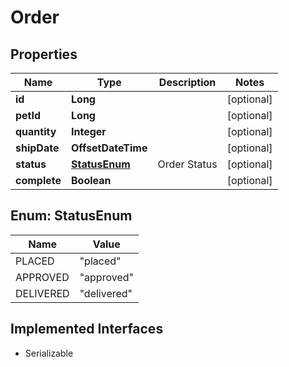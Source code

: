 

# Order


## Properties

| Name | Type | Description | Notes |
|------------ | ------------- | ------------- | -------------|
|**id** | **Long** |  |  [optional] |
|**petId** | **Long** |  |  [optional] |
|**quantity** | **Integer** |  |  [optional] |
|**shipDate** | **OffsetDateTime** |  |  [optional] |
|**status** | [**StatusEnum**](#StatusEnum) | Order Status |  [optional] |
|**complete** | **Boolean** |  |  [optional] |



## Enum: StatusEnum

| Name | Value |
|---- | -----|
| PLACED | &quot;placed&quot; |
| APPROVED | &quot;approved&quot; |
| DELIVERED | &quot;delivered&quot; |


## Implemented Interfaces

* Serializable


